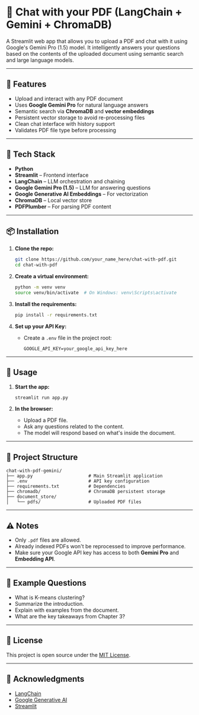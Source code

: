 
# 📄 Chat with your PDF (LangChain + Gemini + ChromaDB)

A Streamlit web app that allows you to upload a PDF and chat with it using Google's Gemini Pro (1.5) model. It intelligently answers your questions based on the contents of the uploaded document using semantic search and large language models.

---

## 🚀 Features

- Upload and interact with any PDF document
- Uses **Google Gemini Pro** for natural language answers
- Semantic search via **ChromaDB** and **vector embeddings**
- Persistent vector storage to avoid re-processing files
- Clean chat interface with history support
- Validates PDF file type before processing

---

## 🧰 Tech Stack

- **Python**
- **Streamlit** – Frontend interface
- **LangChain** – LLM orchestration and chaining
- **Google Gemini Pro (1.5)** – LLM for answering questions
- **Google Generative AI Embeddings** – For vectorization
- **ChromaDB** – Local vector store
- **PDFPlumber** – For parsing PDF content

---

## 📦 Installation

1. **Clone the repo:**
   ```bash
   git clone https://github.com/your_name_here/chat-with-pdf.git
   cd chat-with-pdf
   ```

2. **Create a virtual environment:**
   ```bash
   python -m venv venv
   source venv/bin/activate  # On Windows: venv\Scripts\activate
   ```

3. **Install the requirements:**
   ```bash
   pip install -r requirements.txt
   ```

4. **Set up your API Key:**

   - Create a `.env` file in the project root:
     ```env
     GOOGLE_API_KEY=your_google_api_key_here
     ```

---

## 🧪 Usage

1. **Start the app:**
   ```bash
   streamlit run app.py
   ```

2. **In the browser:**
   - Upload a PDF file.
   - Ask any questions related to the content.
   - The model will respond based on what's inside the document.

---

## 📁 Project Structure

```
chat-with-pdf-gemini/
├── app.py                     # Main Streamlit application
├── .env                       # API key configuration
├── requirements.txt           # Dependencies
├── chromadb/                  # ChromaDB persistent storage
├── document_store/
│   └── pdfs/                  # Uploaded PDF files
```

---

## ⚠️ Notes

- Only `.pdf` files are allowed.
- Already indexed PDFs won't be reprocessed to improve performance.
- Make sure your Google API key has access to both **Gemini Pro** and **Embedding API**.

---

## 📌 Example Questions

- What is K-means clustering?
- Summarize the introduction.
- Explain with examples from the document.
- What are the key takeaways from Chapter 3?

---

## 📃 License

This project is open source under the [MIT License](LICENSE).

---

## 🙌 Acknowledgments

- [LangChain](https://www.langchain.com/)
- [Google Generative AI](https://ai.google.dev/)
- [Streamlit](https://streamlit.io/)
```

